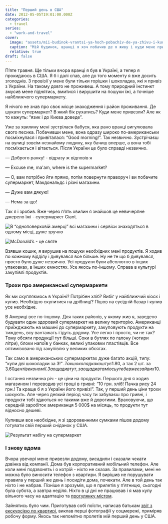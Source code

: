 ```yaml
---
title: "Перший день в США"
date: 2012-05-05T19:01:00.000Z
categories:
  - travel
series:
  - "work-and-travel"
cover:
  image: "assets/mii-budinok-vrantsi-ya-hoch-pobachiv-de-ya-zhivu-i-kudi-mene-privezli-4a44.jpg"
  caption: "Мій будинок, вранці я хоч побачив де я живу і куди мене привезли 😅"
  relative: true
draft: false
---
```


П’яте травня. Ще тільки вчора вранці я був в Україні, а тепер я прокидаюсь в США. Я б і далі спав, але до того моменту я вже досить зголоднів. З провізії у мене були тільки горішки і шоколадка, які я привіз з України. На такому довго не проживеш. А тому природний інстинкт змусив мене піднятись, вмитися і вирушити на пошуки їжі, а точніше найближчого супермаркету.

Я нічого не знав про своє місце знаходження і район проживання. Де шукати супермаркет? В який бік рухатись? Куди мене привезли? Але як то кажуть: “язик і до Києва доведе”.

Уже за хвилину мені зустрілася бабуся, яка рано вранці вигулювала свого песика. Побачивши мене, вона одразу широко по-американськи посміхнулася і привіталася: “Good morning!”. Так незвично. Зустрічаєш на вулиці зовсім незнайому людину, яку бачиш вперше, а вона тобі посміхається і вітається. Після України це було справді незвично.

— Доброго ранку! - відразу ж відповів я

— Excuse me, ma'am, where is the supermarket?

— О, вам потрібно йти прямо, потім повернути праворуч і ви побачите супермаркет, Макдональдс і різні магазини.

— Дуже вам дякую!

— Нема за що!

Так я і зробив. Вже через п’ять хвилин я знайшов це невичерпне джерело їжі - супермаркет Giant.

![В “одноповерховій амерці” всі магазини і сервіси знаходяться в одному місці, дуже зручно](assets/v-odnopoverhovii-amertsi-vsi-magazini-i-servisi-znahodyatsya-v-odnomu-mistsi-duzhe-zruchno-32ed.jpg "В “одноповерховій амерці” всі магазини і сервіси знаходяться в одному місці, дуже зручно")

![McDonald’s - це святе](assets/mcdonalds-tse-svyate-2f19.jpg "McDonald’s - це святе")

Взявши кошик, я вирушив на пошуки необхідних мені продуктів. Я ходив по кожному відділу і дивувався все більше. Ну не те що б дивувався, просто було дуже незвично. Усі продукти були абсолютно в інших упаковках, в інших ємностях. Усе якось по-іншому. Справа в культурі закупівлі продуктів.

### Трохи про американські супермаркети

Як ми скупляємось в Україні? Потрібен хліб? Вибіг у найближчий кіоск і купив. Необхідно скупитися на дрібниці? Пішов на сусідній базар і купив усе необхідне.

В Америці все по-іншому. Для таких районів, у якому жив я, заведено будувати один здоровий супермаркет на велику територію. Американці приїжджають на машині до супермаркету, закуповують продукти на тиждень, всу вантажать і їдуть додому. Усе легко і просто, чи не так? Тому обсяги продукції тут більші. Соки в бутлях по галону (чотири літри), блоки напоїв у банках, великі упаковки пластівців. Все оптимізовано під закупівлю у великих обсягах.

Так само в американських супермаркетах дуже багато акцій, типу: “купи дві шоколадки за 3$!”. Так шоколадка коштує 1.80$, а так 2 шт. за 3$. 60 центів економії. Заощадив тут, заощадив там і ось у тебе вже є зайвих 10$.

І остання незвична річ - це ціни на продукти. Першого дня я ходив магазином і переводив усі гроші в гривні: “10 грн. хліб! Пачка рису 24 грн.! Та краще б я з України його привіз!”. Так, у перший день ціни трохи шокують. Але через деякий період часу ти забуваєш про гривні, і продукти тобі здаються не такими вже й дорогими. Враховуючи, що середній заробіток американця 5 000$ на місяць, то продукти тут відносно дешеві.

Купивши все необхідне, я зі здоровенними сумками пішов додому готувати свій перший сніданок у США.

![Результат набігу на супермаркет](assets/rezultat-nabigu-na-supermarket-7ca9.jpg "Результат набігу на супермаркет")

### І знову вдома

Вчора увечорі мене привезли додому, висадили і сказали чекати дзвінка від компанії. Дома був корпоративний мобільний телефон. Але коли мені подзвонять і о котрій - ніхто не сказав. За правилами, мені не можна було виносити телефон з квартири. Я вирішив не порушувати правила у перший же день і посидіти дома, почекати. Але в той день так ніхто і не набрав. Пізніше я зрозумів, що я прилетів у п’ятницю, сьогодні була субота, а завтра неділя. Ніхто в ці дні не працював і я мав купу вільного часу на адаптацію та [прогулянку містом](/posts/misto-eshbern).

Зайнятись було чим. Приготував собі поїсти, написав батькам [звіт з екскурсією по квартирі](/posts/ekskursiya-po-moii-pershii-kvartiri-20852-isherwood-terace-apr-204-ashburn-va), виклав перші фотографії у соцмережі, приміряв робочу форму. Якось так непомітно пролетів мій перший день у США.
